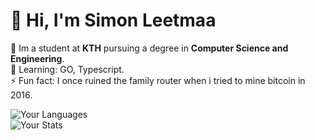 # 👋 Hi, I'm Simon Leetmaa 
🔭 Im a student at **KTH** pursuing a degree in **Computer Science and Engineering**.  
🌱 Learning: GO, Typescript.  
⚡ Fun fact: I once ruined the family router when i tried to mine bitcoin in 2016.  

![Your Languages](https://github-readme-stats.vercel.app/api/top-langs/?username=yourusername&layout=compact&theme=radical)  
![Your Stats](https://github-readme-stats.vercel.app/api?username=yourusername&show_icons=true&theme=radical)  
